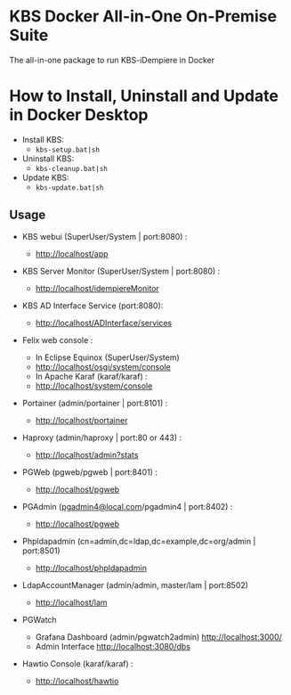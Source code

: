 # KBS Docker All-in-One On-Premise Suite 
The all-in-one package to run KBS-iDempiere in Docker

# How to Install, Uninstall and Update in Docker Desktop
* Install KBS: 
    * `kbs-setup.bat|sh` 
* Uninstall KBS: 
    * `kbs-cleanup.bat|sh`
* Update KBS:
    * `kbs-update.bat|sh` 

## Usage
* KBS webui (SuperUser/System | port:8080) : 
  * [http://localhost/app](http://localhost/app)

* KBS Server Monitor (SuperUser/System | port:8080) : 
  * [http://localhost/idempiereMonitor](http://localhost/idempiereMonitor)

* KBS AD Interface Service (port:8080): 
  * [http://localhost/ADInterface/services](http://localhost/ADInterface/services)

* Felix web console : 
  * In Eclipse Equinox (SuperUser/System)
  * [http://localhost/osgi/system/console](http://localhost/osgi/system/console)
  * In Apache Karaf (karaf/karaf) : 
  * [http://localhost/system/console](http://localhost/system/console)

* Portainer (admin/portainer | port:8101) : 
  * [http://localhost/portainer](http://localhost/portainer)

* Haproxy (admin/haproxy | port:80 or 443) : 
  * [http://localhost/admin?stats](http://localhost/admin?stats)

* PGWeb (pgweb/pgweb | port:8401) : 
  * [http://localhost/pgweb](http://localhost/pgweb)

* PGAdmin (pgadmin4@local.com/pgadmin4 | port:8402) : 
  * [http://localhost/pgweb](http://localhost/pgweb)

* Phpldapadmin (cn=admin,dc=ldap,dc=example,dc=org/admin | port:8501)
  * [http://localhost/phpldapadmin](http://localhost/phpldapadmin)

* LdapAccountManager (admin/admin, master/lam | port:8502)
  * [http://localhost/lam](http://localhost/lam)

* PGWatch
  * Grafana Dashboard (admin/pgwatch2admin) [http://localhost:3000/](http://localhost:3000)
  * Admin Interface [http://localhost:3080/dbs](http://localhost:3080/dbs)

* Hawtio Console (karaf/karaf) :
  * [http://localhost/hawtio](http://localhost/hawtio)


